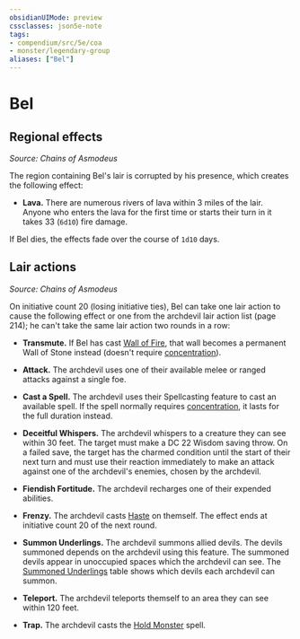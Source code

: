 ```yaml
---
obsidianUIMode: preview
cssclasses: json5e-note
tags:
- compendium/src/5e/coa
- monster/legendary-group
aliases: ["Bel"]
---
```

# Bel

## Regional effects
_Source: Chains of Asmodeus_

The region containing Bel's lair is corrupted by his presence, which creates the following effect:

- **Lava.** There are numerous rivers of lava within 3 miles of the lair. Anyone who enters the lava for the first time or starts their turn in it takes 33 (`6d10`) fire damage.  

If Bel dies, the effects fade over the course of `1d10` days.

## Lair actions
_Source: Chains of Asmodeus_

On initiative count 20 (losing initiative ties), Bel can take one lair action to cause the following effect or one from the archdevil lair action list (page 214); he can't take the same lair action two rounds in a row:

- **Transmute.** If Bel has cast [Wall of Fire](Mechanics/spells/wall-of-fire.md), that wall becomes a permanent Wall of Stone instead (doesn't require [concentration](Mechanics/Rules/conditions.md#Concentration)).  

- **Attack.** The archdevil uses one of their available melee or ranged attacks against a single foe.  
- **Cast a Spell.** The archdevil uses their Spellcasting feature to cast an available spell. If the spell normally requires [concentration](Mechanics/Rules/conditions.md#Concentration), it lasts for the full duration instead.  
- **Deceitful Whispers.** The archdevil whispers to a creature they can see within 30 feet. The target must make a DC 22 Wisdom saving throw. On a failed save, the target has the charmed condition until the start of their next turn and must use their reaction immediately to make an attack against one of the archdevil's enemies, chosen by the archdevil.  
- **Fiendish Fortitude.** The archdevil recharges one of their expended abilities.  
- **Frenzy.** The archdevil casts [Haste](Mechanics/spells/haste.md) on themself. The effect ends at initiative count 20 of the next round.  
- **Summon Underlings.** The archdevil summons allied devils. The devils summoned depends on the archdevil using this feature. The summoned devils appear in unoccupied spaces which the archdevil can see. The [Summoned Underlings](Mechanics/tables/archdevil-lair-action-list-summoned-underlings-coa.md) table shows which devils each archdevil can summon.  
- **Teleport.** The archdevil teleports themself to an area they can see within 120 feet.  
- **Trap.** The archdevil casts the [Hold Monster](Mechanics/spells/hold-monster.md) spell.